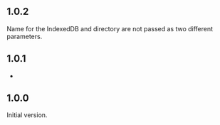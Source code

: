 ## 1.0.2

Name for the IndexedDB and directory are not passed as two different parameters.

## 1.0.1

-

## 1.0.0

Initial version.
